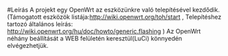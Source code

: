 #Leírás
A projekt egy OpenWrt az eszközünkre való telepítésével kezdődik.
(Támogatott eszközök listája:http://wiki.openwrt.org/toh/start , 
Telepítéshez tartozó általános leírás: http://wiki.openwrt.org/hu/doc/howto/generic.flashing )
Az OpenWrt néhány beállítását a WEB felületén keresztül(LuCi) könnyedén elvégezhetjük.


